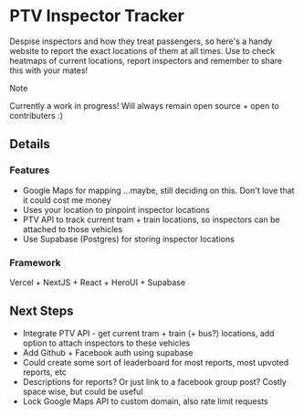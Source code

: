 # PTV Inspector Tracker

Despise inspectors and how they treat passengers, so here's a handy website to report the exact locations of them at all times. Use to check heatmaps of current locations, report inspectors and remember to share this with your mates!

> [!NOTE]
> Currently a work in progress! Will always remain open source + open to contributers :)

## Details

### Features

- Google Maps for mapping ...maybe, still deciding on this. Don't love that it could cost me money
- Uses your location to pinpoint inspector locations
- PTV API to track current tram + train locations, so inspectors can be attached to those vehicles
- Use Supabase (Postgres) for storing inspector locations

### Framework

Vercel + NextJS + React + HeroUI + Supabase

## Next Steps

- Integrate PTV API - get current tram + train (+ bus?) locations, add option to attach inspectors to these vehicles
- Add Github + Facebook auth using supabase
- Could create some sort of leaderboard for most reports, most upvoted reports, etc
- Descriptions for reports? Or just link to a facebook group post? Costly space wise, but could be useful
- Lock Google Maps API to custom domain, also rate limit requests
